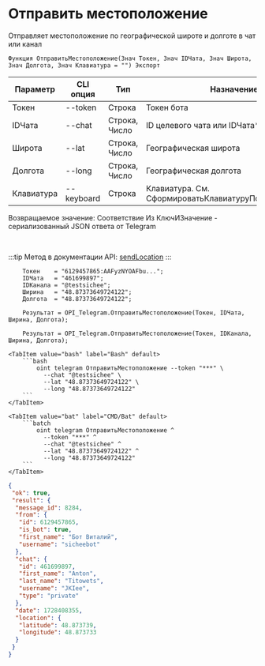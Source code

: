 ﻿---
sidebar_position: 8
---

# Отправить местоположение
 Отправляет местоположение по географической широте и долготе в чат или канал



`Функция ОтправитьМестоположение(Знач Токен, Знач IDЧата, Знач Широта, Знач Долгота, Знач Клавиатура = "") Экспорт`

  | Параметр | CLI опция | Тип | Назначение |
  |-|-|-|-|
  | Токен | --token | Строка | Токен бота |
  | IDЧата | --chat | Строка, Число | ID целевого чата или IDЧата*IDТемы |
  | Широта | --lat | Строка, Число | Географическая широта |
  | Долгота | --long | Строка, Число | Географическая долгота |
  | Клавиатура | --keyboard | Строка | Клавиатура. См. СформироватьКлавиатуруПоМассивуКнопок |

  
  Возвращаемое значение:   Соответствие Из КлючИЗначение - сериализованный JSON ответа от Telegram

<br/>

:::tip
Метод в документации API: [sendLocation](https://core.telegram.org/bots/api#sendlocation)
:::
<br/>


```bsl title="Пример кода"
    Токен    = "6129457865:AAFyzNYOAFbu...";
    IDЧата   = "461699897";
    IDКанала = "@testsichee";
    Ширина   = "48.87373649724122";
    Долгота  = "48.87373649724122";

    Результат = OPI_Telegram.ОтправитьМестоположение(Токен, IDЧата, Ширина, Долгота);

    Результат = OPI_Telegram.ОтправитьМестоположение(Токен, IDКанала, Ширина, Долгота);
```
    

 <Tabs>
  
    <TabItem value="bash" label="Bash" default>
        ```bash
            oint telegram ОтправитьМестоположение --token "***" \
              --chat "@testsichee" \
              --lat "48.87373649724122" \
              --long "48.87373649724122"
        ```
    </TabItem>
  
    <TabItem value="bat" label="CMD/Bat" default>
        ```batch
            oint telegram ОтправитьМестоположение ^
              --token "***" ^
              --chat "@testsichee" ^
              --lat "48.87373649724122" ^
              --long "48.87373649724122"
        ```
    </TabItem>
</Tabs>


```json title="Результат"
{
 "ok": true,
 "result": {
  "message_id": 8284,
  "from": {
   "id": 6129457865,
   "is_bot": true,
   "first_name": "Бот Виталий",
   "username": "sicheebot"
  },
  "chat": {
   "id": 461699897,
   "first_name": "Anton",
   "last_name": "Titowets",
   "username": "JKIee",
   "type": "private"
  },
  "date": 1728408355,
  "location": {
   "latitude": 48.873739,
   "longitude": 48.873733
  }
 }
}
```
